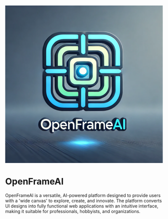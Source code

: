 ![OpenFrameAI](OpenFrameAI.webp)


# OpenFrameAI
OpenFrameAI is a versatile, AI-powered platform designed to provide users with a 'wide canvas' to explore, create, and innovate. The platform converts UI designs into fully functional web applications with an intuitive interface, making it suitable for professionals, hobbyists, and organizations.
